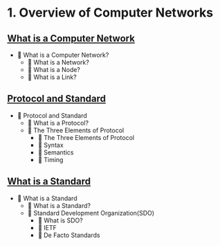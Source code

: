 # 1. Overview of Computer Networks
## [What is a Computer Network](https://github.com/eeeemune/Infra-Notes/blob/main/-/What%20is%20a%20Computer%20Network.md)
- 💚 What is a Computer Network?
   - 💛 What is a Network? 
   - 💛 What is a Node?
   - 💛 What is a Link?
## [Protocol and Standard](https://github.com/eeeemune/Infra-Notes/blob/main/-/Protocol%20and%20Standard.md)
- 💚 Protocol and Standard
   - 💛 What is a Protocol?
   - 💛 The Three Elements of Protocol
      - 🤍 The Three Elements of Protocol
      - 🤍 Syntax
      - 🤍 Semantics
      - 🤍 Timing
## [What is a Standard](https://github.com/eeeemune/Infra-Notes/blob/main/-/What%20is%20a%20Standard.md)
- 💚 What is a Standard
   - 💛 What is a Standard?
   - 💛 Standard Development Organization(SDO)
      - 🤍 What is SDO?
      - 🤍 IETF
      - 🤍 De Facto Standards
